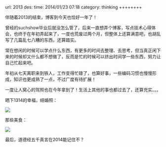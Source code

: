 url: 2013
des: 
time: 2014/01/23 07:18
category: thinking
++++++++

伴随着2013的结束，博客到今天也恰好一年了！

曾经的suchshow毕业后就没怎么管了，后来一直想弄个博客，写点技术心得体会，也终于在年初弄起来了，一度也荒废过两个月，但整体上还算满意吧，也胡乱写了几篇乱七八糟的东西，还算踏实。

常在想闲的时候可以学点什么东西，有更多的时间去整理、去思考，但当真正闲下来的时候却又什么都不想做了，反而是忙的时候可以挤出时间学一些东西，努力让自己忙起来吧。

年初从七天离职来到铁人，工作变得忙碌了，也算好事，一些编码习惯也慢慢形成，知识也更成熟了一点，不过广度有待扩展！

一度让人窝心的驾照也在今年拿到了！生活上其他的事也都过去了，还算充实。。。

晒下1314的幸福，结婚照：

![](/uploads/2013-marry.jpg)

那些美食：

![](/uploads/2013-foods.jpg)

最后，道德经五千真言在2014能记住不？